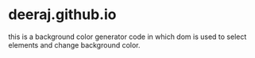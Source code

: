 # deeraj.github.io

this is a background color generator code in which dom is used to select elements
and change background color.
